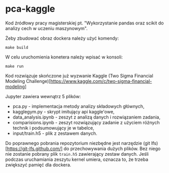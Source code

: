 # pca-kaggle
Kod źródłowy pracy magisterskiej pt. "Wykorzystanie pandas oraz scikit do analizy cech w uczeniu maszynowym".

Żeby zbudować obraz dockera należy użyć komendy:
```
make build
```

W celu uruchomienia konetera należy wpisać w konsoli:
```
make run
```

Kod rozwiązuje skończone już wyzwanie Kaggle (Two Sigma Financial Modeling Challenge)[https://www.kaggle.com/c/two-sigma-financial-modeling]

Jupyter zawiera wewnątrz 5 plików:
 * pca.py - implementacja metody analizy składowych głównych,
 * kagglegym.py - skrypt imitujący api kaggle'owe,
 * data_analysis.ipynb - zeszyt z analizą danych i rozwiązaniem zadania,
 * comparisions.ipynb - zeszyt rozwiązujący zadanie z użyciem różnych technik i podsumowujący je w tabelce,
 * input/train.h5 - plik z zestawem danych.

Do poprawnego pobrania repozytorium niezbędne jest narzędzie (git lfs)[https://git-lfs.github.com/] do przechowywania dużych plików. Bez niego nie zostanie pobrany plik `train.h5` zawierający zestaw danych.
Jeśli podczas uruchamiania zeszytu kernel umiera, oznacza to, że trzeba zwiększyć pamięć dla dockera.
